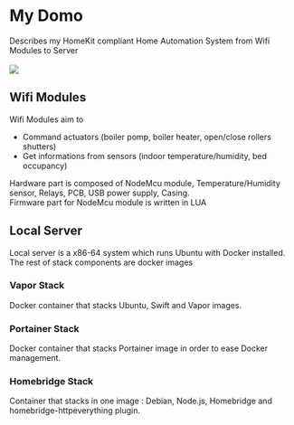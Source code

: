 # My Domo
Describes my HomeKit compliant Home Automation System from Wifi Modules to Server
<br><br>
![](https://docs.google.com/uc?id=0BxOSr4OUvNOfV3hVN3VzejZxbFk)
<br>
## Wifi Modules
Wifi Modules aim to 
- Command actuators (boiler pomp, boiler heater, open/close rollers shutters)
- Get informations from sensors (indoor temperature/humidity, bed occupancy)

Hardware part is composed of NodeMcu module, Temperature/Humidity sensor, Relays, PCB, USB power supply, Casing.
<br>
Firmware part for NodeMcu module is written in LUA
## Local Server
Local server is a x86-64 system which runs Ubuntu with Docker installed. The rest of stack components are docker images
### Vapor Stack
Docker container that stacks Ubuntu, Swift and Vapor images.
### Portainer Stack
Docker container that stacks Portainer image in order to ease Docker management.
### Homebridge Stack
Container that stacks in one image : Debian, Node.js, Homebridge and homebridge-httpeverything plugin.


